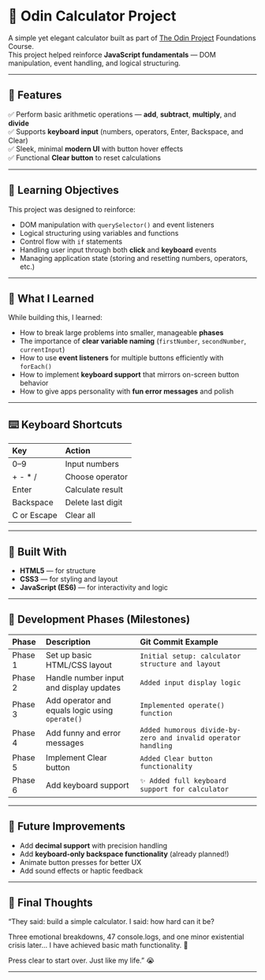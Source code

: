 # 🧮 Odin Calculator Project

A simple yet elegant calculator built as part of [The Odin Project](https://www.theodinproject.com/paths/foundations/courses/foundations) Foundations Course.  
This project helped reinforce **JavaScript fundamentals** — DOM manipulation, event handling, and logical structuring.

---

## 🚀 Features

✅ Perform basic arithmetic operations — **add**, **subtract**, **multiply**, and **divide**  
✅ Supports **keyboard input** (numbers, operators, Enter, Backspace, and Clear)  
✅ Sleek, minimal **modern UI** with button hover effects  
✅ Functional **Clear button** to reset calculations  

---

## 🎯 Learning Objectives

This project was designed to reinforce:
- DOM manipulation with `querySelector()` and event listeners
- Logical structuring using variables and functions
- Control flow with `if` statements
- Handling user input through both **click** and **keyboard** events
- Managing application state (storing and resetting numbers, operators, etc.)

---

## 🧠 What I Learned

While building this, I learned:
- How to break large problems into smaller, manageable **phases**
- The importance of **clear variable naming** (`firstNumber`, `secondNumber`, `currentInput`)
- How to use **event listeners** for multiple buttons efficiently with `forEach()`
- How to implement **keyboard support** that mirrors on-screen button behavior
- How to give apps personality with **fun error messages** and polish

---

## ⌨️ Keyboard Shortcuts

| Key | Action |
|:--|:--|
| 0–9 | Input numbers |
| + - * / | Choose operator |
| Enter | Calculate result |
| Backspace | Delete last digit |
| C or Escape | Clear all |

---

## 🧰 Built With

- **HTML5** — for structure  
- **CSS3** — for styling and layout  
- **JavaScript (ES6)** — for interactivity and logic  

---

## 🧾 Development Phases (Milestones)

| Phase | Description | Git Commit Example |
|:--|:--|:--|
| Phase 1 | Set up basic HTML/CSS layout | `Initial setup: calculator structure and layout` |
| Phase 2 | Handle number input and display updates | `Added input display logic` |
| Phase 3 | Add operator and equals logic using `operate()` | `Implemented operate() function` |
| Phase 4 | Add funny and error messages | `Added humorous divide-by-zero and invalid operator handling` |
| Phase 5 | Implement Clear button | `Added Clear button functionality` |
| Phase 6 | Add keyboard support | `✨ Added full keyboard support for calculator` |

---

## 🧠 Future Improvements
- Add **decimal support** with precision handling  
- Add **keyboard-only backspace functionality** (already planned!)  
- Animate button presses for better UX  
- Add sound effects or haptic feedback  

---

## 🏁 Final Thoughts

“They said: build a simple calculator.
I said: how hard can it be?

Three emotional breakdowns, 47 console.logs, and one minor existential crisis later...
I have achieved basic math functionality. 🎉

Press clear to start over. Just like my life.” 😭

---


